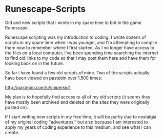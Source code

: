 # Runescape-Scripts
Old and new scripts that I wrote in my spare time to bot in the game Runescape


Runescape scripting was my introduction to coding.  I wrote dozens of scripts in my spare time when I was younger, and I'm attempting to compile them now to remember where I first started. As I no longer have access to the files on a local computer, I've been spending time searching the internet to find old links to my code so that I may post them here and have them for looking back on in the future.

So far I have found a few old scripts of mine.  Two of the scripts actually have been viewed on pastebin over 1,500 times:

http://pastebin.com/u/sniperkid1

My plan is to hopefully find access to all of my old scripts (it seems they have mostly been archived and deleted on the sites they were originally posted on).

If I start writing new scripts in my free time, it will be partly due to nostalgia of my original coding "adventures," but also because I am interested to apply my years of coding experience to this medium, and see what I can create.
